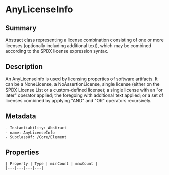 <!-- Automatically generated by spec-parser v2.0.0 on 2023-12-25T20:28:21.783513+00:00 -->
<!-- SPDX-License-Identifier: Community-Spec-1.0 -->

# AnyLicenseInfo

## Summary

Abstract class representing a license combination consisting of one or more
licenses (optionally including additional text), which may be combined
according to the SPDX license expression syntax.


## Description

An AnyLicenseInfo is used by licensing properties of software artifacts.
It can be a NoneLicense, a NoAssertionLicense,
single license (either on the SPDX License List or a custom-defined license);
a single license with an "or later" operator applied; the foregoing with
additional text applied; or a set of licenses combined by applying "AND" and
"OR" operators recursively.


## Metadata

    - Instantiability: Abstract
    - name: AnyLicenseInfo
    - SubclassOf: /Core/Element



## Properties

    | Property | Type | minCount | maxCount |
    |---|---|---|---|

